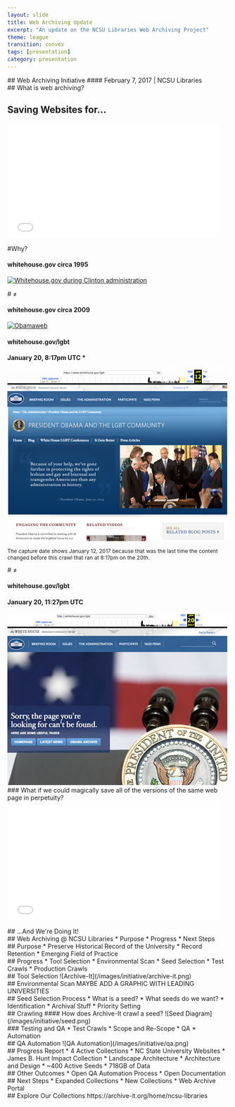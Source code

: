 ```yaml
---
layout: slide
title: Web Archiving Update
excerpt: "An update on the NCSU Libraries Web Archiving Project"
theme: league
transition: convex
tags: [presentation]
category: presentation
---
```

<section data-markdown data-notes="^Note:">
## Web Archiving Initiative
#### February 7, 2017 | NCSU Libraries
</section>

<section data-markdown data-notes="^Note:">
## What is web archiving?
</section>

<section>
<h2>Saving Websites for...</h2>
<iframe src="//giphy.com/embed/l3q2OaMcG9xLbERAA" width="480" height="260" frameBorder="0" class="giphy-embed" allowFullScreen></iframe><p><a href="http://giphy.com/gifs/l3q2OaMcG9xLbERAA"></a></p>
</section>

<section data-markdown data-notes="^Note:">
#Why?
</section>

<section>
<h4>whitehouse.gov circa 1995</h4>

<a title="By WhiteHouse.gov (http://clinton1.nara.gov) [Public domain], via Wikimedia Commons" href="https://commons.wikimedia.org/wiki/File%3AWhitehouse.gov_during_Clinton_administration.gif"><img width="256" alt="Whitehouse.gov during Clinton administration" src="https://upload.wikimedia.org/wikipedia/commons/f/fc/Whitehouse.gov_during_Clinton_administration.gif"/></a>
</section>

<section data-markdown data-notes="^Note:">
# ≠
</section>

<section>
<h4>whitehouse.gov circa 2009</h4>
<a title="By Executive Office of the President; screenshot by Rosserluke (http://www.whitehouse.gov/) [Public domain or CC BY 3.0 (http://creativecommons.org/licenses/by/3.0)], via Wikimedia Commons" href="https://commons.wikimedia.org/wiki/File%3AObamaweb.jpg"><img width="512" alt="Obamaweb" src="https://upload.wikimedia.org/wikipedia/commons/thumb/3/3f/Obamaweb.jpg/512px-Obamaweb.jpg"/></a>
</section>

<section>
<h4>whitehouse.gov/lgbt</h4>
<h4>January 20, 8:17pm UTC * </h4>

<img src="/images/initiative/jan-20-817pm.png">

<p style="font-size: 12px;"> The capture date shows January 12, 2017 because that was the last time the content changed before this crawl that ran at 8:17pm on the 20th.</p>

</section>

<section data-markdown data-notes="^Note:">
# ≠
</section>

<section>
<h4>whitehouse.gov/lgbt</h4>
<h4>January 20, 11:27pm UTC</h4>

<img src="/images/initiative/jan-20-1127pm.png">

</section>

<section data-markdown data-notes="^Note:">
### What if we could magically save all of the versions of the same web page in perpetuity?
</section>


<section>
<iframe src="//giphy.com/embed/LwAjTGdSWNRYc" width="480" height="270" frameBorder="0" class="giphy-embed" allowFullScreen></iframe><p><a href="http://giphy.com/gifs/shorts-december-LwAjTGdSWNRYc"></a></p>
</section>

<section data-markdown data-notes="^Note:">
## ...And We're Doing It!
</section>


<section data-markdown data-notes="^Note:">
## Web Archiving @ NCSU Libraries
* Purpose
* Progress
* Next Steps
</section>


<section data-markdown data-notes="^Note:">
## Purpose
* Preserve Historical Record of the University
* Record Retention
* Emerging Field of Practice
</section>


<section data-markdown data-notes="^Note:">
## Progress
* Tool Selection
* Environmental Scan
* Seed Selection
* Test Crawls
* Production Crawls
</section>


<section data-markdown data-notes="^Note:">
## Tool Selection
![Archive-It](/images/initiative/archive-it.png)
</section>


<section data-markdown data-notes="^Note:">
## Environmental Scan
MAYBE ADD A GRAPHIC WITH LEADING UNIVERSITIES
</section>

<section data-markdown data-notes="^Note:">
## Seed Selection Process
* What is a seed?
* What seeds do we want?
  * Identification
  * Archival Stuff
  * Priority Setting

</section>

<section data-markdown data-notes="^Note:">
## Crawling
#### How does Archive-It crawl a seed?
![Seed Diagram](/images/initiative/seed.png)
</section>

<section data-markdown data-notes="^Note:">
### Testing and QA
* Test Crawls
* Scope and Re-Scope
* QA
* Automation
</section>


<section data-markdown data-notes="^Note:">
## QA Automation
![QA Automation](/images/initiative/qa.png)
</section>


<section data-markdown data-notes="^Note:">
## Progress Report
* 4 Active Collections
  * NC State University Websites
  * James B. Hunt Impact Collection
  * Landscape Architecture
  * Architecture and Design
* ~400 Active Seeds
* 718GB of Data
</section>


<section data-markdown data-notes="^Note:">
## Other Outcomes
* Open QA Automation Process
* Open Documentation
</section>


<section data-markdown data-notes="^Note:">
## Next Steps
* Expanded Collections
* New Collections
* Web Archive Portal
</section>

<section data-markdown data-notes="^Note:">
## Explore Our Collections
https://archive-it.org/home/ncsu-libraries
</section>
